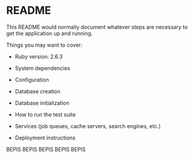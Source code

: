 # README

This README would normally document whatever steps are necessary to get the
application up and running.

Things you may want to cover:

* Ruby version: 2.6.3

* System dependencies

* Configuration

* Database creation

* Database initialization

* How to run the test suite

* Services (job queues, cache servers, search engines, etc.)

* Deployment instructions

BEPIS BEPIS BEPIS BEPIS BEPIS
